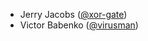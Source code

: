 * Jerry Jacobs ([@xor-gate](https://github.com/xor-gate))
* Victor Babenko ([@virusman](https://github.com/virusman))
